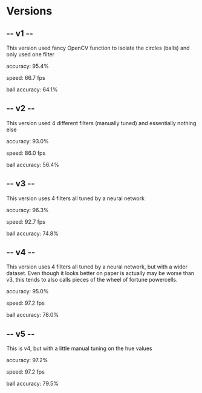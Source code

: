 # Versions
## -- v1 --
This version used fancy OpenCV function to isolate the circles (balls) and only used one filter

accuracy: 95.4%

speed: 66.7 fps

ball accuracy: 64.1%

## -- v2 --
This version used 4 different filters (manually tuned) and essentially nothing else

accuracy: 93.0%

speed: 86.0 fps

ball accuracy: 56.4%

## -- v3 --
This version uses 4 filters all tuned by a neural network

accuracy: 96.3%

speed: 92.7 fps

ball accuracy: 74.8%

## -- v4 -- 
This version uses 4 filters all tuned by a neural network, but with a wider dataset. Even though it looks better on paper is actually may be worse than v3, this tends to also calls pieces of the wheel of fortune powercells.

accuracy: 95.0%

speed: 97.2 fps

ball accuracy: 78.0%

## -- v5 -- 
This is v4, but with a little manual tuning on the hue values

accuracy: 97.2%

speed: 97.2 fps

ball accuracy: 79.5%

